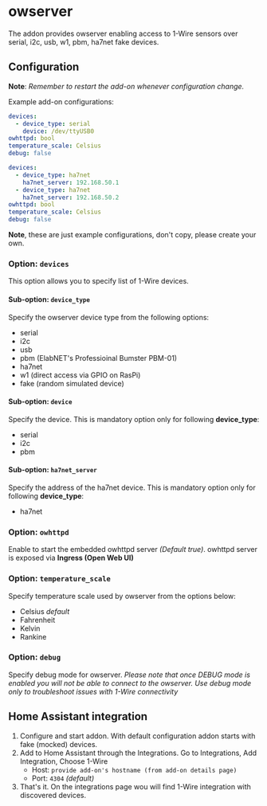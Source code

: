 # owserver

The addon provides owserver enabling access to 1-Wire sensors over serial, i2c, usb, w1, pbm, ha7net fake devices.

## Configuration

**Note**: _Remember to restart the add-on whenever configuration change._

Example add-on configurations:

```yaml
devices:
  - device_type: serial
    device: /dev/ttyUSB0
owhttpd: bool
temperature_scale: Celsius
debug: false
```

```yaml
devices:
  - device_type: ha7net
    ha7net_server: 192.168.50.1
  - device_type: ha7net
    ha7net_server: 192.168.50.2
owhttpd: bool
temperature_scale: Celsius
debug: false
```
**Note**, these are just example configurations, don't copy, please create your own.


### Option: `devices`

This option allows you to specify list of 1-Wire devices.

#### Sub-option: `device_type`

Specify the owserver device type from the following options:
- serial
- i2c
- usb
- pbm (ElabNET's Professioinal Bumster PBM-01)
- ha7net
- w1 (direct access via GPIO on RasPi)
- fake (random simulated device)

#### Sub-option: `device`

Specify the device.
This is mandatory option only for following **device_type**:
- serial
- i2c
- pbm

#### Sub-option: `ha7net_server`

Specify the address of the ha7net device.
This is mandatory option only for following **device_type**:
- ha7net

### Option: `owhttpd`

Enable to start the embedded owhttpd server _(Default true)_.
owhttpd server is exposed via **Ingress (Open Web UI)**

### Option: `temperature_scale`

Specify temperature scale used by owserver from the options below:
- Celsius _default_
- Fahrenheit
- Kelvin
- Rankine

### Option: `debug`

Specify debug mode for owserver. _Please note that once DEBUG mode is enabled you will not be able to connect to the owserver. Use debug mode only to troubleshoot issues with 1-Wire connectivity_


## Home Assistant integration

1. Configure and start addon. With default configuration addon starts with fake (mocked) devices.
1. Add to Home Assistant through the Integrations. Go to Integrations, Add Integration, Choose 1-Wire
    - Host: `provide add-on's hostname (from add-on details page)`
    - Port: `4304` _(default)_
1. That's it. On the integrations page wou will find 1-Wire integration with discovered devices.